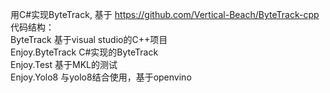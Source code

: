 用C#实现ByteTrack, 基于 https://github.com/Vertical-Beach/ByteTrack-cpp  
代码结构：  
ByteTrack 基于visual studio的C++项目  
Enjoy.ByteTrack C#实现的ByteTrack  
Enjoy.Test 基于MKL的测试  
Enjoy.Yolo8 与yolo8结合使用，基于openvino  
